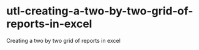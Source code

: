# utl-creating-a-two-by-two-grid-of-reports-in-excel
Creating a two by two grid of reports in excel
